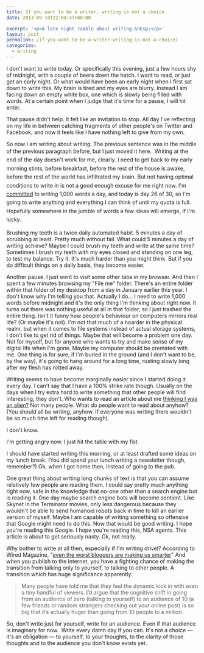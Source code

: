 ```yaml
---
title: If you want to be a writer, writing is not a choice
date: 2013-09-18T22:04:47+00:00

excerpt: '<p>A late night ramble about writing.&nbsp;</p>'
layout: post
permalink: /if-you-want-to-be-a-writer-writing-is-not-a-choice/
categories:
  - writing
---
```

<p>I don't want to write today. Or specifically this evening, just a few hours shy of midnight, with a couple of beers down the hatch. I want to read, or just get an early night. Or what would have been an early night when I first sat down to write this. My brain is tired and my eyes are blurry. Instead I am facing down an empty white box, one which is slowly being filled with words. At a certain point when I judge that it's time for a pause, I will hit enter.&nbsp;</p><p>That pause didn't help. It felt like an invitation to stop. All day I've reflecting on my life in between catching fragments of other people's on Twitter and Facebook, and now it feels like I have nothing left to give from my own.&nbsp;&nbsp;</p><p>So now I am writing about writing. The previous sentence was in the middle of the previous paragraph before, but I just moved it here.<span style="line-height: 1.6em;">&nbsp;&nbsp;</span><span style="line-height: 1.6em;">Writing at the end of the day doesn't work for me, clearly. I need to get back to my early morning stints, before breakfast, before the rest of the house is awake, before the rest of the world has infiltrated my brain. But not having optimal conditions to write in is not a good enough excuse for me right now. I'm <a href="http://greig.cc/30-days-of-writing-x-teach-everything-you-know">committed</a> to writing 1,000 words a day, and today is day 26 of 30, so I'm going to write anything and everything I can think of until my quota is full. Hopefully somewhere in the jumble of words a few ideas will emerge, if I'm lucky.</span></p><p>Brushing my teeth is a twice daily automated habit. 5 minutes a day of scrubbing at least. Pretty much without fail. What could 5 minutes a day of writing achieve? Maybe I could brush my teeth and write at the same time? Sometimes I brush my teeth with my eyes closed and standing on one leg, to test my balance. Try it. It's much harder than you might think. But if you do difficult things on a daily basis, they become easier.&nbsp;</p><p>Another pause. I just went to visit some other tabs in my browser. And then I spent a few minutes browsing my "File me" folder. There's an entire folder within that folder of my desktop from a day in January earlier this year. I don't know why I'm telling you that. Actually I do... I need to write 1,000 words before midnight and it's the only thing I'm thinking about right now. It turns out there was nothing useful at all in that folder, so I just trashed the entire thing. Isn't it funny how people's behaviour on computers mirrors real life? (Or maybe it's not). I'm not that much of a hoarder in the physical realm, but when it comes to file systems instead of actual storage systems, I don't like to get rid of things. Maybe that will become a problem one day. Not for myself, but for anyone who wants to try and make sense of my digital life when I'm gone. Maybe my computer should be cremated with me. One thing is for sure, if I'm buried in the ground (and I don't want to be, by the way), it's going to hang around for a long time, rusting slowly long after my flesh has rotted away.&nbsp;</p><p>Writing seems to have become marginally easier since I started doing it every day. I can't say that I have a 100% strike rate though. Usually on the days when I try extra hard to write something that other people will find interesting, they don't. Who wants to read an article about me <a href="http://greig.cc/i-thought-i-was-an-alien">thinking I was an alien?</a> Not many people. What do people want to read about anyhow? (You should all be writing, anyhow. If everyone was writing there wouldn't be so much time left for reading though).</p><p>I don't know.</p><p>I'm getting angry now. I just hit the table with my fist.</p><p>I should have started writing this morning, or at least drafted some ideas on my lunch break. (You did spend your lunch writing a newsletter though, remember?) Ok, when I got home then, instead of going to the pub.</p><p>One great thing about writing long chunks of text is that you can assume relatively few people are reading them. I could say pretty much anything right now, safe in the knowledge that no-one other than a search engine bot is reading it. One day maybe search engine bots will become sentient. Like Skynet in the Terminator movies, only less dangerous because they wouldn't be able to send humanoid robots back in time to kill an earlier version of myself. Maybe I am capable of writing something so offensive that Google might need to do this. Now that would be good writing. I hope you're reading this Google. I hope you're reading this, NSA agents. This article is about to get seriously nasty. Ok, not really.&nbsp;</p><p>Why bother to write at all then, especially if I'm writing drivel? According to Wired Magazine, "<a href="http://www.wired.com/opinion/2013/09/how-successful-networks-nurture-good-ideas/">even the worst bloggers are making us smarter</a>" And when you publish to the internet, you have a fighting chance of making the transition from talking only to yourself, to talking to other people. A transition which has huge significance apparently:</p><blockquote>Many people have told me that they feel the dynamic kick in with even a tiny handful of viewers. I’d argue that the cognitive shift in going from an audience of zero (talking to yourself) to an audience of 10 (a few friends or random strangers checking out your online post) is so big that it’s actually huger than going from 10 people to a million.</blockquote><p><span></span></p><p>So, don't write just for yourself, write for an audience. Even if that audience is imaginary for now.&nbsp; Write every damn day if you can. It's not a choice — it's an obligation — to yourself, to your thoughts, to the clarity of those thoughts and to the audience you don't know exists yet.&nbsp;</p><p>&nbsp;</p>
